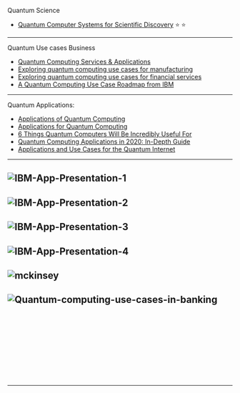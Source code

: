 Quantum Science


- [Quantum Computer Systems for Scientific Discovery](https://arxiv.org/pdf/1912.07577.pdf) :star: :star:

----------------------



Quantum Use cases  Business

- [Quantum Computing Services & Applications](https://www.accenture.com/_acnmedia/PDF-54/Accenture-807510-Quantum-Computing-RGB-V02.pdf#zoom=50)
- [Exploring quantum computing use cases for manufacturing](https://www.ibm.com/downloads/cas/LJBOKBLW)
- [Exploring quantum computing use cases for financial services](https://www.ibm.com/thought-leadership/institute-business-value/report/exploring-quantum-financial)
- [A Quantum Computing Use Case Roadmap from IBM](https://quantumcomputingreport.com/our-take/a-quantum-computing-application-roadmap-from-ibm/)

-----------------


Quantum Applications:

- [Applications of Quantum Computing](https://nqit.ox.ac.uk/content/applications-quantum-computing)
- [Applications for Quantum Computing](https://quantumcomputingreport.com/our-take/the-best-applications-for-quantum-computing/)
- [6 Things Quantum Computers Will Be Incredibly Useful For](https://singularityhub.com/2017/06/25/6-things-quantum-computers-will-be-incredibly-useful-for/)
- [Quantum Computing Applications in 2020: In-Depth Guide](https://research.aimultiple.com/quantum-computing-applications/)
- [Applications and Use Cases for the Quantum Internet](https://tools.ietf.org/id/draft-wang-qirg-quantum-internet-use-cases-02.html)

-------------
![IBM-App-Presentation-1](https://secureservercdn.net/166.62.111.84/80b.bf1.myftpupload.com/wp-content/uploads/2019/08/IBM-App-Presentation-1-August-20-2019.png)
-------------
![IBM-App-Presentation-2](https://secureservercdn.net/166.62.111.84/80b.bf1.myftpupload.com/wp-content/uploads/2019/08/IBM-App-Presentation-2-August-20-2019.png)
-------------
![IBM-App-Presentation-3](https://secureservercdn.net/166.62.111.84/80b.bf1.myftpupload.com/wp-content/uploads/2019/08/IBM-App-Presentation-3-August-20-2019.png)
-------------
![IBM-App-Presentation-4](https://secureservercdn.net/166.62.111.84/80b.bf1.myftpupload.com/wp-content/uploads/2019/08/IBM-App-Presentation-4-August-20-2019.png)
-------------
![mckinsey](https://research.aimultiple.com/wp-content/uploads/2019/11/mckinsey-1.jpg)
-------------
![Quantum-computing-use-cases-in-banking](https://www.everestgrp.com/wp-content/uploads/2019/01/Quantum-computing-use-cases-in-banking.png)
-------------
![]()
-------------
![]()
-------------
![]()
-------------
![]()
-------------
![]()
-------------
![]()

--------------
